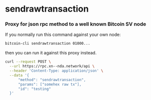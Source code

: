 # sendrawtransaction
### Proxy for json rpc method to a well known Bitcoin SV node

If you normally run this command against your own node:
```bash
bitcoin-cli sendrawtransaction 01000...
```
then you can run it against this proxy instead.

```bash
curl --request POST \
  --url https://rpc.xn--nda.network/api \
  --header 'Content-Type: application/json' \
  --data '{
      "method": "sendrawtransaction",
      "params": ["somehex raw tx"],
      "id": "testing"
  }'
  ```
